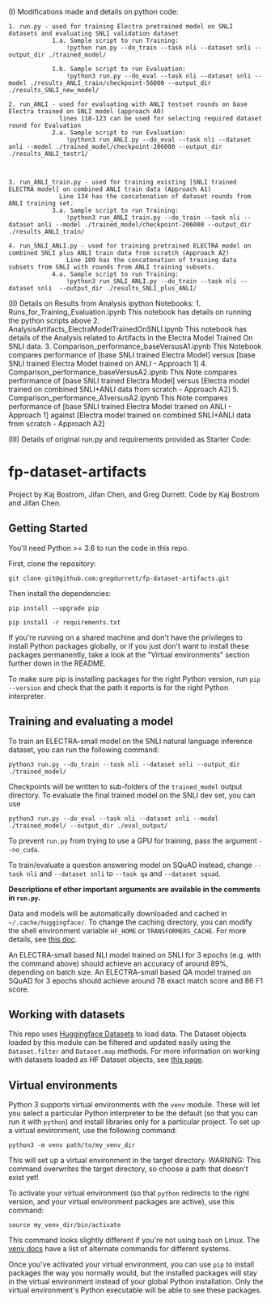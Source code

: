 (I) Modifications made and details on python code:

    1. run.py - used for training Electra pretrained model on SNLI datasets and evaluating SNLI validation dataset
                1.a. Sample script to run Training:
                    !python run.py --do_train --task nli --dataset snli --output_dir ./trained_model/

                1.b. Sample script to run Evaluation:
                    !python3 run.py --do_eval --task nli --dataset snli --model ./results_ANLI_train/checkpoint-56000 --output_dir ./results_SNLI_new_model/

    2. run_ANLI - used for evaluating with ANLI testset rounds on base Electra trained on SNLI model (approach A0)
                  lines 118-123 can be used for selecting required dataset round for Evaluation
                2.a. Sample script to run Evaluation:
                    !python3 run_ANLI.py --do_eval --task nli --dataset anli --model ./trained_model/checkpoint-206000 --output_dir ./results_ANLI_testr1/



    3. run_ANLI_train.py - used for training existing [SNLI trained ELECTRA model] on combined ANLI train data (Approach A1)
                  Line 134 has the concatenation of dataset rounds from ANLI training set.
                3.a. Sample script to run Training:
                    !python3 run_ANLI_train.py --do_train --task nli --dataset anli --model ./trained_model/checkpoint-206000 --output_dir ./results_ANLI_train/

    4. run_SNLI_ANLI.py - used for training pretrained ELECTRA model on combined SNLI plus ANLI train data from scratch (Approach A2)
                    Line 109 has the concatenation of training data subsets from SNLI with rounds from ANLI training subsets.
                4.a. Sample script to run Training:
                    !python3 run_SNLI_ANLI.py --do_train --task nli --dataset snli  --output_dir ./results_SNLI_plus_ANLI/

(II) Details on Results from Analysis ipython Notebooks:
    1. Runs_for_Training_Evaluation.ipynb
                This notebook has details on running the python scripts above
    2. AnalysisArtifacts_ElectraModelTrainedOnSNLI.ipynb
                This notebook has details of the Analysis related to Artifacts in the Electra Model Trained On SNLI data.
    3. Comparison_performance_baseVersusA1.ipynb
                This Notebook compares performance of [base SNLI trained Electra Model] versus [base SNLI trained Electra Model trained on ANLI - Approach 1]
    4. Comparison_performance_baseVersusA2.ipynb
                This Note compares performance of [base SNLI trained Electra Model] versus [Electra model trained on combined SNLI+ANLI data from scratch - Approach A2]
    5. Comparison_performance_A1versusA2.ipynb
                This Note compares performance of [base SNLI trained Electra Model trained on ANLI - Approach 1] against [Electra model trained on combined SNLI+ANLI data from scratch - Approach A2]                




(III) Details of original run.py and requirements provided as Starter Code:

# fp-dataset-artifacts

Project by Kaj Bostrom, Jifan Chen, and Greg Durrett. Code by Kaj Bostrom and Jifan Chen.

## Getting Started
You'll need Python >= 3.6 to run the code in this repo.

First, clone the repository:

`git clone git@github.com:gregdurrett/fp-dataset-artifacts.git`

Then install the dependencies:

`pip install --upgrade pip`

`pip install -r requirements.txt`

If you're running on a shared machine and don't have the privileges to install Python packages globally,
or if you just don't want to install these packages permanently, take a look at the "Virtual environments"
section further down in the README.

To make sure pip is installing packages for the right Python version, run `pip --version`
and check that the path it reports is for the right Python interpreter.

## Training and evaluating a model
To train an ELECTRA-small model on the SNLI natural language inference dataset, you can run the following command:

`python3 run.py --do_train --task nli --dataset snli --output_dir ./trained_model/`

Checkpoints will be written to sub-folders of the `trained_model` output directory.
To evaluate the final trained model on the SNLI dev set, you can use

`python3 run.py --do_eval --task nli --dataset snli --model ./trained_model/ --output_dir ./eval_output/`

To prevent `run.py` from trying to use a GPU for training, pass the argument `--no_cuda`.

To train/evaluate a question answering model on SQuAD instead, change `--task nli` and `--dataset snli` to `--task qa` and `--dataset squad`.

**Descriptions of other important arguments are available in the comments in `run.py`.**

Data and models will be automatically downloaded and cached in `~/.cache/huggingface/`.
To change the caching directory, you can modify the shell environment variable `HF_HOME` or `TRANSFORMERS_CACHE`.
For more details, see [this doc](https://huggingface.co/transformers/v4.0.1/installation.html#caching-models).

An ELECTRA-small based NLI model trained on SNLI for 3 epochs (e.g. with the command above) should achieve an accuracy of around 89%, depending on batch size.
An ELECTRA-small based QA model trained on SQuAD for 3 epochs should achieve around 78 exact match score and 86 F1 score.

## Working with datasets
This repo uses [Huggingface Datasets](https://huggingface.co/docs/datasets/) to load data.
The Dataset objects loaded by this module can be filtered and updated easily using the `Dataset.filter` and `Dataset.map` methods.
For more information on working with datasets loaded as HF Dataset objects, see [this page](https://huggingface.co/docs/datasets/process.html).

## Virtual environments
Python 3 supports virtual environments with the `venv` module. These will let you select a particular Python interpreter
to be the default (so that you can run it with `python`) and install libraries only for a particular project.
To set up a virtual environment, use the following command:

`python3 -m venv path/to/my_venv_dir`

This will set up a virtual environment in the target directory.
WARNING: This command overwrites the target directory, so choose a path that doesn't exist yet!

To activate your virtual environment (so that `python` redirects to the right version, and your virtual environment packages are active),
use this command:

`source my_venv_dir/bin/activate`

This command looks slightly different if you're not using `bash` on Linux. The [venv docs](https://docs.python.org/3/library/venv.html) have a list of alternate commands for different systems.

Once you've activated your virtual environment, you can use `pip` to install packages the way you normally would, but the installed
packages will stay in the virtual environment instead of your global Python installation. Only the virtual environment's Python
executable will be able to see these packages.
